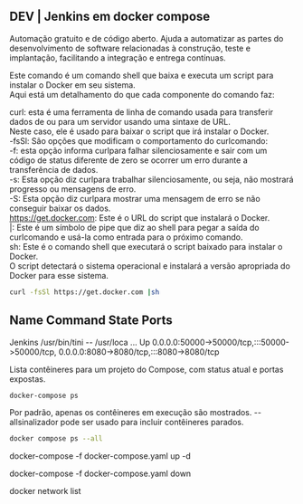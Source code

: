 ##  DEV | Jenkins em docker compose

Automação gratuito e de código aberto. Ajuda a automatizar as partes do desenvolvimento de software relacionadas à construção, teste e implantação, facilitando a integração e entrega contínuas.

Este comando é um comando shell que baixa e executa um script para instalar o Docker em seu sistema.        
Aqui está um detalhamento do que cada componente do comando faz:

curl: esta é uma ferramenta de linha de comando usada para transferir dados de ou para um servidor usando uma sintaxe de URL.           
Neste caso, ele é usado para baixar o script que irá instalar o Docker.         
-fsSl: São opções que modificam o comportamento do curlcomando:         
-f: esta opção informa curlpara falhar silenciosamente e sair com um código de status diferente de zero se ocorrer um erro durante a transferência de dados.            
-s: Esta opção diz curlpara trabalhar silenciosamente, ou seja, não mostrará progresso ou mensagens de erro.            
-S: Esta opção diz curlpara mostrar uma mensagem de erro se não conseguir baixar os dados.          
https://get.docker.com: Este é o URL do script que instalará o Docker.              
|: Este é um símbolo de pipe que diz ao shell para pegar a saída do curlcomando e usá-la como entrada para o próximo comando.               
sh: Este é o comando shell que executará o script baixado para instalar o Docker.           
O script detectará o sistema operacional e instalará a versão apropriada do Docker para esse sistema.

```bash
curl -fsSl https://get.docker.com |sh
```

Name                Command               State                                           Ports
-----------------------------------------------------------------------------------------------------------------------------------------
Jenkins   /usr/bin/tini -- /usr/loca ...   Up      0.0.0.0:50000->50000/tcp,:::50000->50000/tcp, 0.0.0.0:8080->8080/tcp,:::8080->8080/tcp


Lista contêineres para um projeto do Compose, com status atual e portas expostas.           
```bash
docker-compose ps
```
Por padrão, apenas os contêineres em execução são mostrados. --allsinalizador pode ser usado para incluir contêineres parados.          
```bash
docker compose ps --all
```

docker-compose -f docker-compose.yaml up -d

docker-compose -f docker-compose.yaml down

docker network list